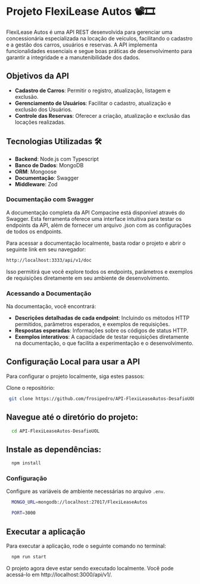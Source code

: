 # Projeto FlexiLease Autos 📽️🎞️

FlexiLease Autos é uma API REST desenvolvida para gerenciar uma concessionária especializada na locação de veículos, facilitando o cadastro e a gestão dos carros, usuários e reservas. A API implementa funcionalidades essenciais e segue boas práticas de desenvolvimento para garantir a integridade e a manutenibilidade dos dados.

## Objetivos da API
 
- **Cadastro de Carros**: Permitir o registro, atualização, listagem e exclusão.
- **Gerenciamento de Usuários**: Facilitar o cadastro, atualização e exclusão dos Usuários.
- **Controle das Reservas**: Oferecer a criação, atualização e exclusão das locações realizadas.
 
## Tecnologias Utilizadas 🛠
 
- **Backend**: Node.js com Typescript
- **Banco de Dados**: MongoDB
- **ORM**: Mongoose
- **Documentação**: Swagger
- **Middleware**: Zod

### Documentação com Swagger
 
A documentação completa da API Compacine está disponível através do Swagger. Esta ferramenta oferece uma interface intuitiva para testar os endpoints da API, além de fornecer um arquivo .json com as configurações de todos os endpoints.

Para acessar a documentação localmente, basta rodar o projeto e abrir o seguinte link em seu navegador:
 
```bash
http://localhost:3333/api/v1/doc
```
 
Isso permitirá que você explore todos os endpoints, parâmetros e exemplos de requisições diretamente em seu ambiente de desenvolvimento.
 
### Acessando a Documentação
 
Na documentação, você encontrará:
 
- **Descrições detalhadas de cada endpoint**: Incluindo os métodos HTTP permitidos, parâmetros esperados, e exemplos de requisições.
- **Respostas esperadas**: Informações sobre os códigos de status HTTP.
- **Exemplos interativos**: A capacidade de testar requisições diretamente na documentação, o que facilita a experimentação e o desenvolvimento.

## Configuração Local para usar a API
 
Para configurar o projeto localmente, siga estes passos:
 
Clone o repositório:
 
```bash
 git clone https://github.com/frosipedro/API-FlexiLeaseAutos-DesafioUOL.git
```

## Navegue até o diretório do projeto:
 
```bash
  cd API-FlexiLeaseAutos-DesafioUOL
```

## Instale as dependências:
 
```bash
  npm install
```

### Configuração
 
Configure as variáveis de ambiente necessárias no arquivo `.env`.

```bash
  MONGO_URL=mongodb://localhost:27017/FlexiLeaseAutos
```
```bash
  PORT=3000
```
 
## Executar a aplicação
 
Para executar a aplicação, rode o seguinte comando no terminal:
 
```bash
  npm run start
```

O projeto agora deve estar sendo executado localmente. Você pode acessá-lo em http://localhost:3000/api/v1/.
